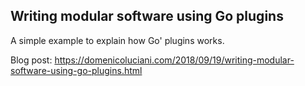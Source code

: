 ## Writing modular software using Go plugins

A simple example to explain how Go' plugins works.

Blog post: https://domenicoluciani.com/2018/09/19/writing-modular-software-using-go-plugins.html 

